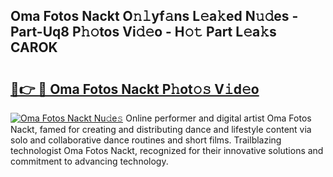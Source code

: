 ## Oma Fotos Nackt O𝚗𝚕yf𝚊ns L𝚎a𝚔ed N𝚞𝚍es - Part-Uq8 P𝚑𝚘tos Vi𝚍𝚎o - H𝚘𝚝 Part L𝚎a𝚔s CAROK

# <h2><a href="http://kf8d3v.oniu.top/?m=Oma+Fotos+Nackt">🔗👉 🔴 Oma Fotos Nackt P𝚑ot𝚘𝚜 V𝚒d𝚎o</a></h2>

[![Oma Fotos Nackt Nu𝚍e𝚜](https://i.imgur.com/0qMVB7G.gif)](http://kf8d3v.oniu.top/?m=Oma+Fotos+Nackt)
Online performer and digital artist Oma Fotos Nackt, famed for creating and distributing dance and lifestyle content via solo and collaborative dance routines and short films. Trailblazing technologist Oma Fotos Nackt, recognized for their innovative solutions and commitment to advancing technology.  
